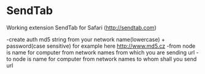 SendTab
=======

Working extension SendTab for Safari (http://sendtab.com)

-create auth md5 string from your network name(lowercase) + password(case sensitive) for example here http://www.md5.cz
-from node is name for computer from network names from which you are sending url
-to node is name for computer from network names to whom shall you send url
